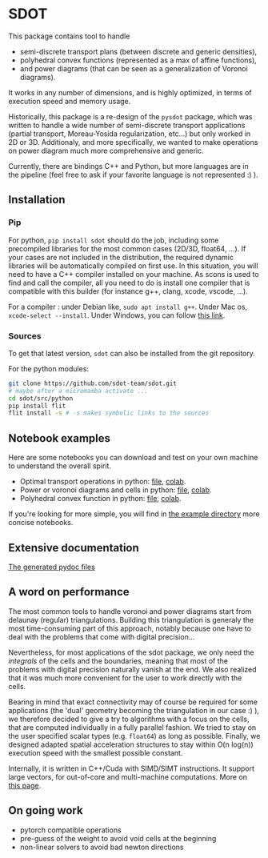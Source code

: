 SDOT
====

This package contains tool to handle
* semi-discrete transport plans (between discrete and generic densities),
* polyhedral convex functions (represented as a max of affine functions),
* and power diagrams (that can be seen as a generalization of Voronoi diagrams).

It works in any number of dimensions, and is highly optimized, in terms of execution speed and memory usage.

Historically, this package is a re-design of the `pysdot` package, which was written to handle a wide number of semi-discrete transport applications (partial transport, Moreau-Yosida regularization, etc...) but only worked in 2D or 3D. Additionaly, and more specifically, we wanted to make operations on power diagram much more comprehensive and generic.

Currently, there are bindings C++ and Python, but more languages are in the pipeline (feel free to ask if your favorite language is not represented :) ).

Installation
------------

### Pip

For python, `pip install sdot` should do the job, including some precompiled libraries for the most common cases (2D/3D, float64, ...). If your cases are not included in the distribution, the required dynamic libraries will be automatically compiled on first use. In this situation, you will need to have a C++ compiler installed on your machine. As scons is used to find and call the compiler, all you need to do is install one compiler that is compatible with this builder (for instance g++, clang, xcode, vscode, ...). 

For a compiler : under Debian like, `sudo apt install g++`. Under Mac os, `xcode-select --install`. Under Windows, you can follow [this link](https://code.visualstudio.com/docs/cpp/config-mingw#_prerequisites).

### Sources

To get that latest version, `sdot` can also be installed from the git repository.

For the python modules:

```bash
git clone https://github.com/sdot-team/sdot.git
# maybe after a micromamba activate ...
cd sdot/src/python
pip install flit
flit install -s # -s makes symbolic links to the sources
```

Notebook examples
-----------------

Here are some notebooks you can download and test on your own machine to understand the overall spirit.

* Optimal transport operations in python: [file](examples/tutorials/0_optimal_transport_py.ipynb), [colab](...).
* Power or voronoi diagrams and cells in python: [file](examples/tutorials/0_power_diagram_py.ipynb), [colab](...).
* Polyhedral convex function in python: [file](examples/tutorials/0_polyhedral_convex_py.ipynb), [colab](...).

If you're looking for more simple, you will find in [the example directory](examples/) more concise notebooks.

Extensive documentation
-----------------------

[The generated pydoc files](...)

A word on performance
---------------------

The most common tools to handle voronoi and power diagrams start from delaunay (regular) triangulations. Building this triangulation is generaly the most time-consuming part of this approach, notably because one have to deal with the problems that come with digital precision...

Nevertheless, for most applications of the sdot package, we only need the *integrals* of the cells and the boundaries, meaning that most of the problems with digital precision naturally vanish at the end. We also realized that it was much more convenient for the user to work directly with the cells.

Bearing in mind that exact connectivity may of course be required for some applications (the 'dual' geometry becoming the triangulation in our case :) ), we therefore decided to give a try to algorithms with a focus on the cells, that are computed individually in a fully parallel fashion. We tried to stay on the user specified scalar types (e.g. `float64`) as long as possible. Finally, we designed adapted spatial acceleration structures to stay within O(n log(n)) execution speed with the smallest possible constant.

Internally, it is written in C++/Cuda with SIMD/SIMT instructions. It support large vectors, for out-of-core and multi-machine computations. More on [this page](doc/performance.md).

On going work
-------------

* pytorch compatible operations
* pre-guess of the weight to avoid void cells at the beginning
* non-linear solvers to avoid bad newton directions
